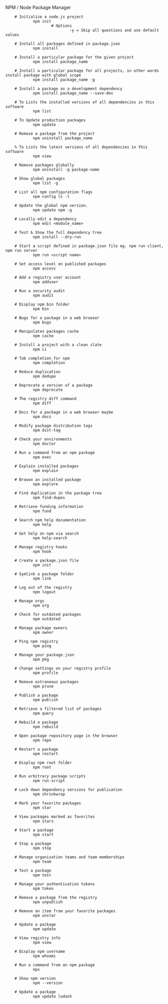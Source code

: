 NPM / Node Package Manager

        # Initialize a node.js project
                npm init
                        # Options 
                                -y = Skip all questions and use default values

        # Install all packages defined in package.json
                npm install 

        # Install a particular package for the given project
                npm install package_name

        # Install a particular package for all projects, in other words install package with global scope
                npm install package_name -g

        # Install a package as a development dependency
                npm install package_name --save-dev

        # To Lists the installed versions of all dependencies in this software
                npm list
                
        # To Update production packages
                npm update

        # Remove a package from the project
                npm uninstall package_name

        % To Lists the latest versions of all dependencies in this software
                npm view
                
        # Remove packages globally
                npm uninstall -g package-name        

        # Show global packages    
                npm list -g

        # List all npm configuration flags
                npm config ls -l

        # Update the global npm version.
                npm update npm -g

        # Locally edit a dependency
                npm edit <module_name>

        # Test & Show the full dependency tree 
                npm install --dry-run
        
        # Start a script defined in package.json file eg. npm run client, npm run server
                npm run <script name>

        # Set access level on published packages 
                npm access

        # Add a registry user account
                npm adduser

        # Run a security audit
                npm audit

        # Display npm bin folder
                npm bin

        # Bugs for a package in a web browser
                npm bugs

        # Manipulates packages cache
                npm cache

        # Install a project with a clean slate
                npm ci

        # Tab completion for npm
                npm completion

        # Reduce duplication
                npm dedupe

        # Deprecate a version of a package
                npm deprecate

        # The registry diff command
                npm diff

        # Docs for a package in a web browser maybe
                npm docs

        # Modify package distribution tags
                npm dist-tag

        # Check your environments
                npm doctor

        # Run a command from an npm package
                npm exec

        # Explain installed packages
                npm explain

        # Browse an installed package
                npm explore

        # Find duplication in the package tree
                npm find-dupes

        # Retrieve funding information
                npm fund

        # Search npm help documentation
                npm help

        # Get help on npm via search
                npm help-search

        # Manage registry hooks
                npm hook

        # Create a package.json file
                npm init

        # Symlink a package folder
                npm link

        # Log out of the registry
                npm logout

        # Manage orgs
                npm org

        # Check for outdated packages
                npm outdated

        # Manage package owners
                npm owner

        # Ping npm registry
                npm ping

        # Manage your package.json
                npm pkg

        # Change settings on your registry profile
                npm profile

        # Remove extraneous packages
                npm prune

        # Publish a package
                npm publish

        # Retrieve a filtered list of packages
                npm query

        # Rebuild a package
                npm rebuild

        # Open package repository page in the browser
                npm repo

        # Restart a package
                npm restart

        # Display npm root folder
                npm root

        # Run arbitrary package scripts
                npm run-script

        # Lock down dependency versions for publication
                npm shrinkwrap

        # Mark your favorite packages
                npm star

        # View packages marked as favorites
                npm stars

        # Start a package
                npm start

        # Stop a package
                npm stop

        # Manage organization teams and team memberships
                npm team

        # Test a package
                npm test

        # Manage your authentication tokens
                npm token

        # Remove a package from the registry
                npm unpublish

        # Remove an item from your favorite packages
                npm unstar

        # Update a package
                npm update

        # View registry info
                npm view

        # Display npm username
                npm whoami

        # Run a command from an npm package
                npx
                
        # Show npm version
                npm --version
                
        # Update a package
                npm update lodash


